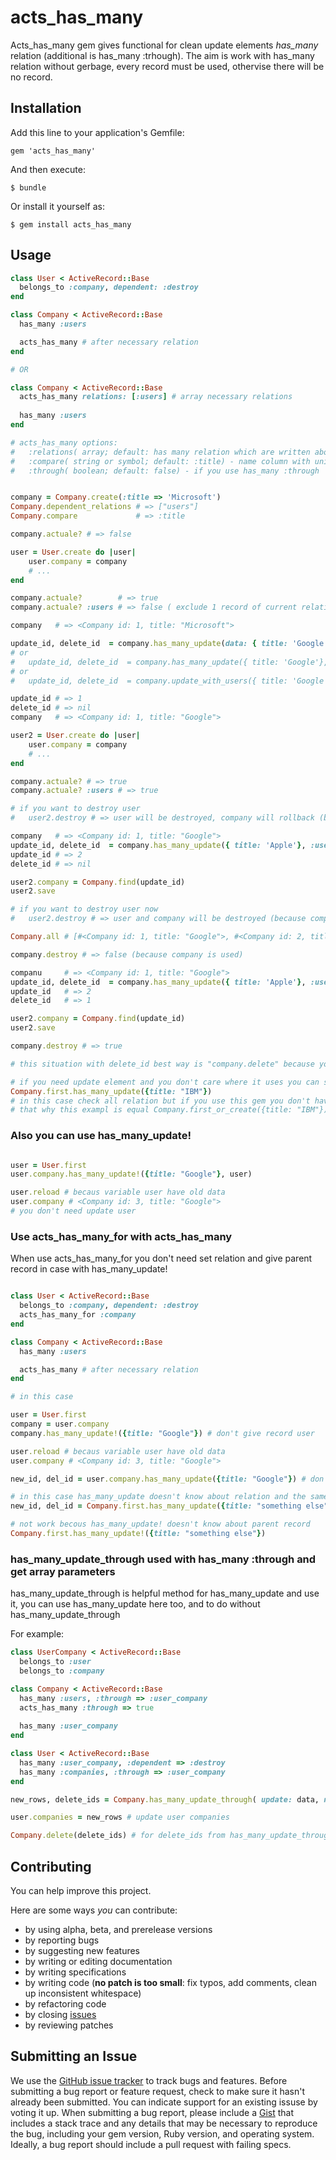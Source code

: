 # acts_has_many

Acts_has_many gem gives functional for clean update elements *has_many* relation
(additional is has_many :trhough). The aim is work with has_many relation without gerbage,
every record must be used, othervise there will be no record.

## Installation

Add this line to your application's Gemfile:

    gem 'acts_has_many'

And then execute:

    $ bundle

Or install it yourself as:

    $ gem install acts_has_many

## Usage
```ruby
class User < ActiveRecord::Base
  belongs_to :company, dependent: :destroy
end

class Company < ActiveRecord::Base
  has_many :users

  acts_has_many # after necessary relation
end

# OR

class Company < ActiveRecord::Base
  acts_has_many relations: [:users] # array necessary relations
  
  has_many :users
end

# acts_has_many options:
# 	:relations( array; default: has many relation which are written above) - necessary relations
# 	:compare( string or symbol; default: :title) - name column with unique elements in table
# 	:through( boolean; default: false) - if you use has_many :through


company = Company.create(:title => 'Microsoft')
Company.dependent_relations # => ["users"]
Company.compare             # => :title

company.actuale? # => false

user = User.create do |user|
	user.company = company
	# ...
end

company.actuale?        # => true
company.actuale? :users # => false ( exclude 1 record of current relation)

company   # => <Company id: 1, title: "Microsoft"> 

update_id, delete_id  = company.has_many_update(data: { title: 'Google'}, relation: :users)
# or
#   update_id, delete_id  = company.has_many_update({ title: 'Google'}, :users)
# or
#   update_id, delete_id  = company.update_with_users({ title: 'Google'})

update_id # => 1
delete_id # => nil
company   # => <Company id: 1, title: "Google"> 

user2 = User.create do |user|
	user.company = company
	# ...
end

company.actuale? # => true
company.actuale? :users # => true

# if you want to destroy user
#   user2.destroy # => user will be destroyed, company will rollback (because company is used by other user)

company   # => <Company id: 1, title: "Google"> 
update_id, delete_id  = company.has_many_update({ title: 'Apple'}, :users)
update_id # => 2
delete_id # => nil

user2.company = Company.find(update_id)
user2.save

# if you want to destroy user now
#   user2.destroy # => user and company will be destroyed (because company is used only by user2)

Company.all # [#<Company id: 1, title: "Google">, #<Company id: 2, title: "Apple"]

company.destroy # => false (because company is used)

companu 	# => <Company id: 1, title: "Google">
update_id, delete_id  = company.has_many_update({ title: 'Apple'}, :users)
update_id 	# => 2
delete_id 	# => 1

user2.company = Company.find(update_id)
user2.save

company.destroy # => true

# this situation with delete_id best way is "company.delete" because you miss unnecessary check actuality

# if you need update element and you don't care where it uses you can skip relation
Company.first.has_many_update({title: "IBM"}) 
# in this case check all relation but if you use this gem you don't have unused record
# that why this exampl is equal Company.first_or_create({title: "IBM"})


```
### Also you can use has_many_update!
```ruby

user = User.first
user.company.has_many_update!({title: "Google"}, user)

user.reload # becaus variable user have old data
user.company # <Company id: 3, title: "Google">
# you don't need update user
```
### Use acts_has_many_for with acts_has_many
When use acts_has_many_for you don't need set relation and give parent record in case with has_many_update!
```ruby

class User < ActiveRecord::Base
  belongs_to :company, dependent: :destroy
  acts_has_many_for :company
end

class Company < ActiveRecord::Base
  has_many :users

  acts_has_many # after necessary relation
end

# in this case 

user = User.first
company = user.company
company.has_many_update!({title: "Google"}) # don't give record user

user.reload # becaus variable user have old data
user.company # <Company id: 3, title: "Google">

new_id, del_id = user.company.has_many_update({title: "Google"}) # don't give relation

# in this case has_many_update doesn't know about relation and the same as if you skip relation(see above)
new_id, del_id = Company.first.has_many_update({title: "something else"}) 

# not work becous has_many_update! doesn't know about parent record
Company.first.has_many_update!({title: "something else"}) 
```

### has_many_update_through used with has_many :through and get array parameters
has_many_update_through is helpful method for has_many_update and use it, you can use has_many_update 
here too, and to do without has_many_update_through
	
For example:

```ruby
class UserCompany < ActiveRecord::Base
  belongs_to :user
  belongs_to :company

class Company < ActiveRecord::Base
  has_many :users, :through => :user_company
  acts_has_many :through => true
  
  has_many :user_company
end

class User < ActiveRecord::Base
  has_many :user_company, :dependent => :destroy
  has_many :companies, :through => :user_company
end

new_rows, delete_ids = Company.has_many_update_through( update: data, new: date, relation: :users)

user.companies = new_rows # update user companies

Company.delete(delete_ids) # for delete_ids from has_many_update_through best way is to use "delete" and miss unnecessary check
```


Contributing
------------
You can help improve this project.

Here are some ways *you* can contribute:

* by using alpha, beta, and prerelease versions
* by reporting bugs
* by suggesting new features
* by writing or editing documentation
* by writing specifications
* by writing code (**no patch is too small**: fix typos, add comments, clean up inconsistent whitespace)
* by refactoring code
* by closing [issues](https://github.com/igor04/acts_has_many/issues)
* by reviewing patches


Submitting an Issue
-------------------
We use the [GitHub issue tracker](https://github.com/igor04/acts_has_many/issues) to track bugs and
features. Before submitting a bug report or feature request, check to make sure it hasn't already
been submitted. You can indicate support for an existing issuse by voting it up. When submitting a
bug report, please include a [Gist](http://gist.github.com/) that includes a stack trace and any
details that may be necessary to reproduce the bug, including your gem version, Ruby version, and
operating system. Ideally, a bug report should include a pull request with failing specs.